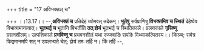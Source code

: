 +++
title = "17 अविभक्तञ् च"

+++
।।13.17।। --,**अविभक्तं च** प्रतिदेहं व्योमवत् तदेकम्। **भूतेषु**
सर्वप्राणिषु **विभक्तमिव च स्थितं** देहेष्वेव विभाव्यमानत्वात्।
**भूतभर्तृ च** भूतानि बिभर्तीति **तत् ज्ञेयं** भूतभर्तृ च स्थितिकाले।
प्रलयकाले **गृसिष्णु** ग्रसनशीलम्। उत्पत्तिकाले **प्रभविष्णु च**
प्रभवनशीलं यथा रज्जवादिः सर्पादेः मिथ्याकल्पितस्य।। किञ्च; सर्वत्र
विद्यमानमपि सत् न उपलभ्यते चेत्; ज्ञेयं तमः तर्हि न। किं तर्हि --,
